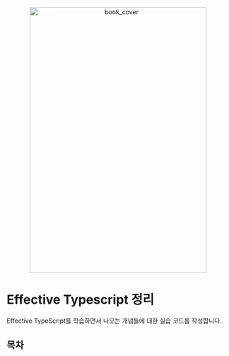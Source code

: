 <div align="center">
  <img src="https://github.com/user-attachments/assets/4976cdc2-5004-45ea-b20d-5f17e30dd12f" alt="book_cover" width="400" height="600" />
</div>

# Effective Typescript 정리

Effective TypeScript를 학습하면서 나오는 개념들에 대한 실습 코드를 작성합니다.

## 목차
